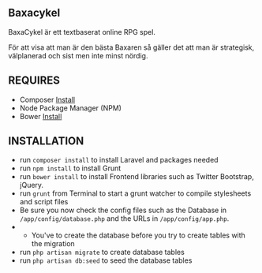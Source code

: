 ## Baxacykel

BaxaCykel är ett textbaserat online RPG spel.

För att visa att man är den bästa Baxaren så gäller det att man är strategisk, välplanerad och sist men inte minst nördig.

## REQUIRES
* Composer [Install](https://getcomposer.org/doc/00-intro.md)
* Node Package Manager (NPM)
* Bower [Install](http://bower.io/#install-bower)

## INSTALLATION
* run ``composer install`` to install Laravel and packages needed
* run ``npm install`` to install Grunt
* run ``bower install`` to install Frontend libraries such as Twitter Bootstrap, jQuery.
* run ``grunt`` from Terminal to start a grunt watcher to compile stylesheets and script files
* Be sure you now check the config files such as the Database in ``/app/config/database.php`` and the URLs in ``/app/config/app.php``.
* * You've to create the database before you try to create tables with the migration
* run ``php artisan migrate`` to create database tables
* run ``php artisan db:seed`` to seed the database tables